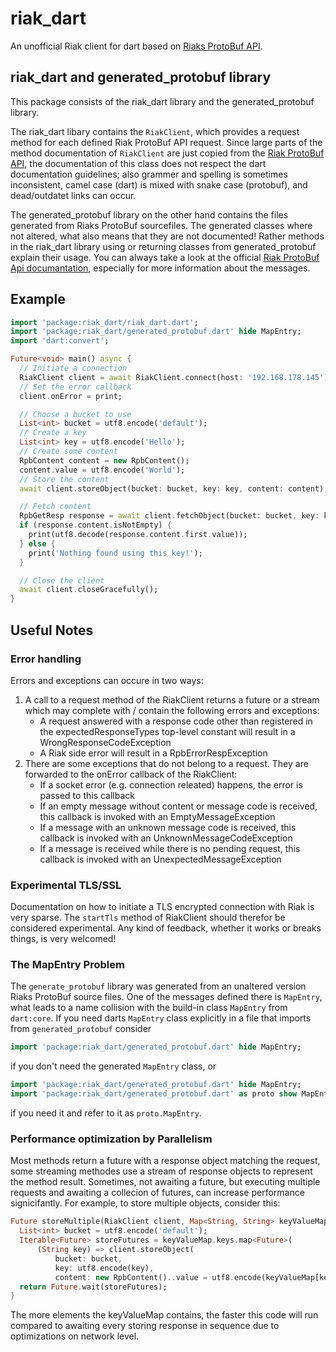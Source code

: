 # riak_dart
An unofficial Riak client for dart based on [Riaks ProtoBuf API](https://docs.riak.com/riak/kv/2.2.3/developing/api/protocol-buffers/).

## riak_dart and generated_protobuf library
This package consists of the riak_dart library and the generated_protobuf library.

The riak_dart libary contains the `RiakClient`, which provides a request method for each defined Riak ProtoBuf API request.
Since large parts of the method documentation of `RiakClient` are just copied from the [Riak ProtoBuf API](https://docs.riak.com/riak/kv/2.2.3/developing/api/protocol-buffers/), the documentation of this class does not respect the dart documentation guidelines; also grammer and spelling is sometimes inconsistent, camel case (dart) is mixed with snake case (protobuf), and dead/outdatet links can occur.

The generated_protobuf library on the other hand contains the files generated from Riaks ProtoBuf sourcefiles.
The generated classes where not altered, what also means that they are not documented! Rather methods in the riak_dart library using or returning classes from generated_protobuf explain their usage. You can always take a look at the official [Riak ProtoBuf Api documantation](https://docs.riak.com/riak/kv/2.2.3/developing/api/protocol-buffers/), especially for more information about the messages. 

## Example
```dart
import 'package:riak_dart/riak_dart.dart';
import 'package:riak_dart/generated_protobuf.dart' hide MapEntry;
import 'dart:convert';

Future<void> main() async {
  // Initiate a connection
  RiakClient client = await RiakClient.connect(host: '192.168.178.145');
  // Set the error callback
  client.onError = print;

  // Choose a bucket to use
  List<int> bucket = utf8.encode('default');
  // Create a key
  List<int> key = utf8.encode('Hello');
  // Create some content
  RpbContent content = new RpbContent();
  content.value = utf8.encode('World');
  // Store the content
  await client.storeObject(bucket: bucket, key: key, content: content);

  // Fetch content
  RpbGetResp response = await client.fetchObject(bucket: bucket, key: key);
  if (response.content.isNotEmpty) {
    print(utf8.decode(response.content.first.value));
  } else {
    print('Nothing found using this key!');
  }

  // Close the client
  await client.closeGracefully();
}
```

## Useful Notes

### Error handling
Errors and exceptions can occure in two ways:
1. A call to a request method of the RiakClient returns a future or a stream which may complete with / contain the following errors and exceptions:
    * A request answered with a response code other than registered in the expectedResponseTypes top-level constant will result in a WrongResponseCodeException
    * A Riak side error will result in a RpbErrorRespException
2. There are some exceptions that do not belong to a request. They are forwarded to the onError callback of the RiakClient:
    * If a socket error (e.g. connection releated) happens, the error is passed to this callback
    * If an empty message without content or message code is received, this callback is invoked with an EmptyMessageException
    * If a message with an unknown message code is received, this callback is invoked with an UnknownMessageCodeException
    * If a message is received while there is no pending request, this callback is invoked with an UnexpectedMessageException

### Experimental TLS/SSL
Documentation on how to initiate a TLS encrypted connection with Riak is very sparse.
The `startTls` method of RiakClient should therefor be considered experimental.
Any kind of feedback, whether it works or breaks things, is very welcomed!

### The MapEntry Problem
The `generate_protobuf` library was generated from an unaltered version Riaks ProtoBuf source files.
One of the messages defined there is `MapEntry`, what leads to a name collision with the build-in class `MapEntry` from `dart:core`.
If you need darts `MapEntry` class explicitly in a file that imports from `generated_protobuf` consider 
```dart
import 'package:riak_dart/generated_protobuf.dart' hide MapEntry;
```
if you don't need the generated `MapEntry` class, or
```dart
import 'package:riak_dart/generated_protobuf.dart' hide MapEntry;
import 'package:riak_dart/generated_protobuf.dart' as proto show MapEntry;
```
if you need it and refer to it as `proto.MapEntry`.

### Performance optimization by Parallelism
Most methods return a future with a response object matching the request, some streaming methodes use a stream of response objects to represent the method result.
Sometimes, not awaiting a future, but executing multiple requests and awaiting a collecion of futures, can increase performance signicifantly.
For example, to store multiple objects, consider this:
```dart
Future storeMultiple(RiakClient client, Map<String, String> keyValueMap) {
  List<int> bucket = utf8.encode('default');
  Iterable<Future> storeFutures = keyValueMap.keys.map<Future>(
      (String key) => client.storeObject(
          bucket: bucket,
          key: utf8.encode(key),
          content: new RpbContent()..value = utf8.encode(keyValueMap[key])));
  return Future.wait(storeFutures);
}
```
The more elements the keyValueMap contains, the faster this code will run compared to awaiting every storing response in sequence due to optimizations on network level.
